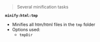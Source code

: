 > Several minification tasks

**`minify:html:tmp`**
* Minifies all htm/html files in the `tmp` folder
* Options used:
  * `tmpDir`
